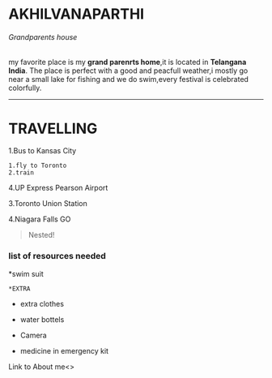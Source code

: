 # AKHILVANAPARTHI
###### Grandparents house
my favorite place is my **grand parenrts home**,it is located in **Telangana India**.
The place is perfect with a good and peacfull weather,i mostly go near a small
lake for fishing and we do swim,every festival is celebrated  colorfully.
*******************
# TRAVELLING

1.Bus to Kansas City

    1.fly to Toronto    
    2.train

4.UP Express Pearson Airport

3.Toronto Union Station

4.Niagara Falls GO

>Nested!

### list of resources needed
*swim suit

    *EXTRA

- extra clothes

- water bottels

- Camera

- medicine in emergency kit

Link to About me<>


